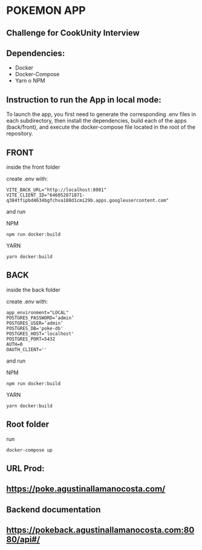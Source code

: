 # POKEMON APP

## Challenge for CookUnity Interview

## Dependencies:

* Docker
* Docker-Compose
* Yarn o NPM

## Instruction to run the App in local mode:

To launch the app, you first need to generate the corresponding .env files in each subdirectory, then install the dependencies, build each of the apps (back/front), and execute the docker-compose file located in the root of the repository.

## FRONT

inside the front folder

create .env with:

```
VITE_BACK_URL="http://localhost:8081"
VITE_CLIENT_ID="646052871871-q384tfipbd4634bgfchva188d1cmi29b.apps.googleusercontent.com"
```

and run


NPM

```
npm run docker:build
```

YARN

```
yarn docker:build
```

## BACK

inside the back folder

create .env with:

```
app_environment="LOCAL"
POSTGRES_PASSWORD=‘admin’
POSTGRES_USER=‘admin’
POSTGRES_DB='poke-db'
POSTGRES_HOST='localhost'
POSTGRES_PORT=5432
AUTH=0
OAUTH_CLIENT=''
```

and run

NPM

```
npm run docker:build
```

YARN

```
yarn docker:build
```

## Root folder

run

```
docker-compose up
```
## URL Prod:

## https://poke.agustinallamanocosta.com/

## Backend documentation

## https://pokeback.agustinallamanocosta.com:8080/api#/
